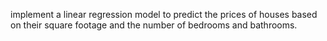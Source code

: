 implement a linear regression model to predict the prices of houses based on their square footage and the number of bedrooms and bathrooms.

